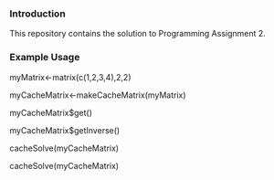 ### Introduction

This repository contains the solution to Programming Assignment 2. 

### Example Usage

myMatrix<-matrix(c(1,2,3,4),2,2)

myCacheMatrix<-makeCacheMatrix(myMatrix)

myCacheMatrix$get()

myCacheMatrix$getInverse()

cacheSolve(myCacheMatrix)

cacheSolve(myCacheMatrix)
